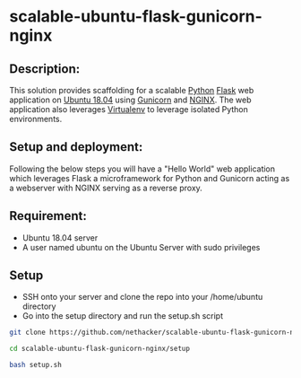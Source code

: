 # scalable-ubuntu-flask-gunicorn-nginx

## Description:

This solution provides scaffolding for a scalable [Python](https://www.python.org/) [Flask](http://flask.pocoo.org/) web application on [Ubuntu 18.04](https://www.ubuntu.com/) using [Gunicorn](https://gunicorn.org/) and [NGINX](http://nginx.org/). The web application also leverages [Virtualenv](https://virtualenv.pypa.io/en/latest/) to leverage isolated Python environments.

## Setup and deployment:

Following the below steps you will have a "Hello World" web application which leverages Flask a microframework for Python and Gunicorn acting as a webserver with NGINX serving as a reverse proxy.

## Requirement:

* Ubuntu 18.04 server
* A user named ubuntu on the Ubuntu Server with sudo privileges

## Setup

* SSH onto your server and clone the repo into your /home/ubuntu directory
* Go into the setup directory and run the setup.sh script

```bash
git clone https://github.com/nethacker/scalable-ubuntu-flask-gunicorn-nginx.git

cd scalable-ubuntu-flask-gunicorn-nginx/setup

bash setup.sh
```
